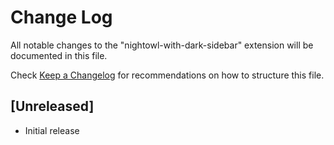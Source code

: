 # Change Log

All notable changes to the "nightowl-with-dark-sidebar" extension will be documented in this file.

Check [Keep a Changelog](http://keepachangelog.com/) for recommendations on how to structure this file.

## [Unreleased]

- Initial release
